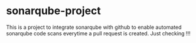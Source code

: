 # sonarqube-project

This is a project to integrate sonarqube with github to enable automated sonarqube code scans everytime a pull request is created. Just checking !!!